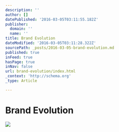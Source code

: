 ```yaml
---
description: ''
author: []
datePublished: '2016-03-05T03:11:55.182Z'
publisher:
  domain: ''
  name: ''
title: Brand Evolution
dateModified: '2016-03-05T03:11:28.322Z'
sourcePath: _posts/2016-03-05-brand-evolution.md
published: true
inFeed: true
hasPage: true
inNav: false
url: brand-evolution/index.html
_context: 'http://schema.org'
_type: Article

---
```

# Brand Evolution
![](https://the-grid-user-content.s3-us-west-2.amazonaws.com/5e34ce62-03c4-4e88-a6fc-7eb2c60792df.png)